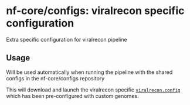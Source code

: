 # nf-core/configs: viralrecon specific configuration

Extra specific configuration for viralrecon pipeline

## Usage

Will be used automatically when running the pipeline with the shared configs in the nf-core/configs repository

This will download and launch the viralrecon specific [`viralrecon.config`](../../../conf/pipeline/viralrecon/genomes.config) which has been pre-configured with custom genomes.
